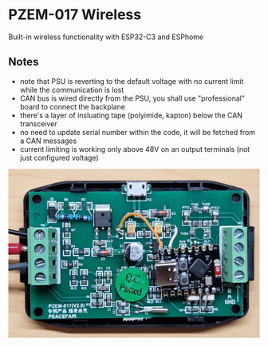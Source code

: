 # PZEM-017 Wireless
Built-in wireless functionality with ESP32-C3 and ESPhome

## Notes
- note that PSU is reverting to the default voltage with no current limit while the communication is lost
- CAN bus is wired directly from the PSU, you shall use "professional" board to connect the backplane
- there's a layer of insluating tape (polyimide, kapton) below the CAN transceiver
- no need to update serial number within the code, it will be fetched from a CAN messages
- current limiting is working only above 48V on an output terminals (not just configured voltage)

![HW](https://github.com/taHC81/pzem017-wireless/blob/main/PZEM-017-wireless.jpg?raw=true)
